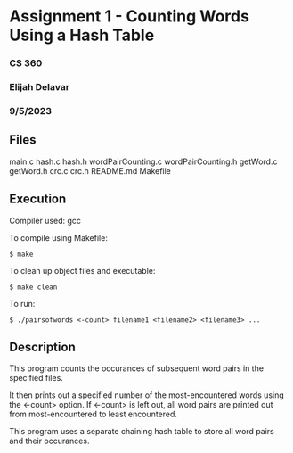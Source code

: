# Assignment 1 - Counting Words Using a Hash Table

### CS 360

### Elijah Delavar

### 9/5/2023

## Files

main.c hash.c hash.h wordPairCounting.c wordPairCounting.h getWord.c getWord.h crc.c crc.h README.md Makefile

## Execution

Compiler used: gcc

To compile using Makefile:

    $ make

To clean up object files and executable:

    $ make clean

To run:

    $ ./pairsofwords <-count> filename1 <filename2> <filename3> ...

## Description

This program counts the occurances of subsequent word pairs in the specified files.

It then prints out a specified number of the most-encountered words using the <-count> option.
If <-count> is left out, all word pairs are printed out from most-encountered to least encountered.

This program uses a separate chaining hash table to store all word pairs and their occurances.
